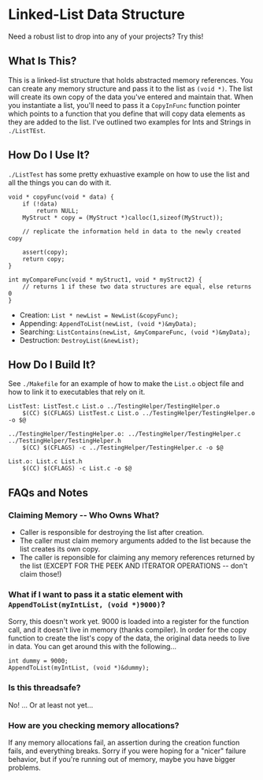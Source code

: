 # Linked-List Data Structure
Need a robust list to drop into any of your projects? Try this!

## What Is This?
This is a linked-list structure that holds abstracted memory references. You can create any memory structure and pass it to the list as `(void *)`. The list will create its own copy of the data you've entered and maintain that. When you instantiate a list, you'll need to pass it a `CopyInFunc` function pointer which points to a function that you define that will copy data elements as they are added to the list. I've outlined two examples for Ints and Strings in `./ListTEst`. 

## How Do I Use It?
`./ListTest` has some pretty exhuastive example on how to use the list and all the things you can do with it.

```
void * copyFunc(void * data) {
	if (!data)
		return NULL;
	MyStruct * copy = (MyStruct *)calloc(1,sizeof(MyStruct));

	// replicate the information held in data to the newly created copy 

	assert(copy);
	return copy;
}
```

```
int myCompareFunc(void * myStruct1, void * myStruct2) {
	// returns 1 if these two data structures are equal, else returns 0
}
```

* Creation: `List * newList = NewList(&copyFunc);`
* Appending: `AppendToList(newList, (void *)&myData);`
* Searching: `ListContains(newList, &myCompareFunc, (void *)&myData);`
* Destruction: `DestroyList(&newList);`

## How Do I Build It?
See `./Makefile` for an example of how to make the `List.o` object file and how to link it to executables that rely on it.

```
ListTest: ListTest.c List.o ../TestingHelper/TestingHelper.o
	$(CC) $(CFLAGS) ListTest.c List.o ../TestingHelper/TestingHelper.o -o $@

../TestingHelper/TestingHelper.o: ../TestingHelper/TestingHelper.c ../TestingHelper/TestingHelper.h
	$(CC) $(CFLAGS) -c ../TestingHelper/TestingHelper.c -o $@

List.o: List.c List.h
	$(CC) $(CFLAGS) -c List.c -o $@
```

## FAQs and Notes
### Claiming Memory -- Who Owns What?
* Caller is responsible for destroying the list after creation.
* The caller must claim memory arguments added to the list because the list creates its own copy.
* The caller is reponsible for claiming any memory references returned by the list (EXCEPT FOR THE PEEK AND ITERATOR OPERATIONS -- don't claim those!)


### What if I want to pass it a static element with `AppendToList(myIntList, (void *)9000)`?
Sorry, this doesn't work yet. 9000 is loaded into a register for the function call, and it doesn't live in memory (thanks compiler). In order for the copy function to create the list's copy of the data, the original data needs to live in data.
You can get around this with the following...
```
int dummy = 9000;
AppendToList(myIntList, (void *)&dummy);
```

### Is this threadsafe?
No! ... Or at least not yet...

### How are you checking memory allocations?
If any memory allocations fail, an assertion during the creation function fails, and everything breaks. Sorry if you were hoping for a "nicer" failure behavior, but if you're running out of memory, maybe you have bigger problems.
